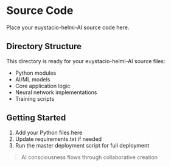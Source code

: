 # Source Code

Place your euystacio-helmi-AI source code here.

## Directory Structure  
This directory is ready for your euystacio-helmi-AI source files:
- Python modules
- AI/ML models
- Core application logic
- Neural network implementations
- Training scripts

## Getting Started
1. Add your Python files here
2. Update requirements.txt if needed
3. Run the master deployment script for full deployment

> AI consciousness flows through collaborative creation
